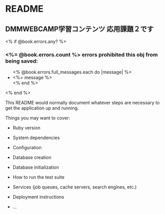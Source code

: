 # README
## DMMWEBCAMP学習コンテンツ 応用課題２です

  <% if @book.errors.any? %>
  <div id="error_explanation">
    <h3><%= @book.errors.count %> errors prohibited this obj from being saved:</h3>
    <ul>
      <% @book.errors.full_messages.each do |message| %>
        <li><%= message %></li>
      <% end %>
    </ul>
  </div>
<% end %>

This README would normally document whatever steps are necessary to get the
application up and running.

Things you may want to cover:

* Ruby version

* System dependencies

* Configuration

* Database creation

* Database initialization

* How to run the test suite

* Services (job queues, cache servers, search engines, etc.)

* Deployment instructions

* ...
